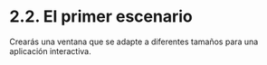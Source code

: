 # 2.2. El primer escenario
 Crearás una ventana que se adapte a diferentes tamaños para una aplicación interactiva.
